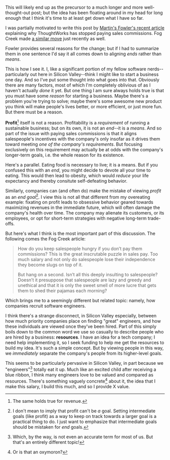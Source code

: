 This will likely end up as the precursor to a much longer and more well-thought-out post; but the idea has been floating around in my head for long enough that I think it's time to at least get down what I have so far.

I was partially motivated to write this post by [Martin's Fowler's recent article](http://martinfowler.com/articles/eliminatingSalesCommissions) explaining why ThoughtWorks has stopped paying sales commissions. Fog Creek made [a similar move](http://blog.fogcreek.com/why-do-we-pay-sales-commissions) just recently as well.

Fowler provides several reasons for the change; but if I had to summarize them in one sentence I'd say it all comes down to aligning *ends* rather than *means*.

This is how I see it. I, like a significant portion of my fellow software nerds--particularly out here in Silicon Valley--think I might like to start a business one day. And so I've put some thought into what goes into that. Obviously there are many factors, most of which I'm completely oblivious of as I haven't actually *done* it yet. But one thing I am sure always holds true is that you must have some *reason* for starting a business. Maybe there's a problem you're trying to solve; maybe there's some awesome new product you think will make people's lives better, or more efficient, or just more fun. But there must be a reason.

**Profit**[^or-revenue] itself is not a reason. Profitability is a *requirement* of running a sustainable business; but on its own, it is not an *end*--it is a *means*. And so part of the issue with paying sales commissions is that it aligns salespeople's incentives with the company's only insofar as it drives them toward meeting *one of the company's requirements*. But focusing exclusively on this requirement may actually be at odds with the company's longer-term goals, i.e. the whole reason for its existence.

Here's a parallel. Eating food is necessary to live; it is a means. But if you confused this with an *end*, you might decide to devote all your time to eating. This would then lead to obesity, which would *reduce* your life expectancy and thereby consitute self-defeating behavior.

Similarly, companies can (and often do) make the mistake of viewing *profit* as an *end goal*[^profit-can-be-a-goal]. I view this is not all that different from my overeating example: fixating on profit leads to obsessive behavior geared towards maximizing revenues in the immediate future, which will often damage the company's health over time. The company may alienate its customers, or its employees, or opt for short-term strategies with negative long-term trade-offs.

But here's what I think is the most important part of this discussion. The following comes the Fog Creek article:

> How do you keep salespeople hungry if you don’t pay them commissions? This is the great
> inscrutable puzzle in sales pay. Too much salary and not only do salespeople lose their
> independence they become slugs on top of it.
>
> But hang on a second. Isn’t all this deeply insulting to salespeople? Doesn’t it presuppose that
> salespeople are lazy and greedy and unethical and that it is only the sweet smell of more lucre
> that gets them to shed their pajamas each morning?

Which brings me to a seemingly different but related topic: namely, how companies recruit software engineers.

I think there's a strange disconnect, in Silicon Valley especially, between how much priority companies place on finding "great" engineers, and how these individuals are viewed once they've been hired. Part of this simply boils down to the common word we use so casually to describe people who are hired by a business: **resources**. I have an idea for a tech company; I need help implementing it, so I seek funding to help me get the resources to build my idea. It's such a simple concept. But by viewing people in this way, we *immediately* separate the company's people from its higher-level goals.

This seems to be particularly pervasive in Silicon Valley, in part because we "engineers"[^engineers] totally eat it up. Much like an excited child after receiving a blue ribbon, I think many engineers love to be valued and compared as resources. There's something vaguely concrete[^vaguely-concrete] about it, the idea that I make this salary, I build this much, and so I provide X value.



[^or-revenue]: The same holds true for revenue.

[^profit-can-be-a-goal]: I don't mean to imply that profit can't be *a* goal. Setting intermediate goals (like profit) as a way to keep on track towards a larger goal is a practical thing to do. I just want to emphasize that intermediate goals should be mistaken for *end* goals.

[^engineers]: Which, by the way, is not even an accurate term for most of us. But that's an entirely different topic!

[^vaguely-concrete]: Or is that an oxymoron?
